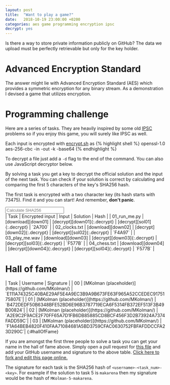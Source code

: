 ```yaml
---
layout: post
title:  "Want to play a game?"
date:   2018-10-19 23:00:00 +0200
categories: aes game programming encryption ipsc
decrypt: yes
---
```


Is there a way to store private information publicly on GitHub? The data we
upload must be perfectly retrievable but only for the key holder.

# Advanced Encryption Standard

The answer might lie with Advanced Encryption Standard (AES) which provides a
symmetric encryption for any binary stream. As a demonstration I devised a game
that utilizes encryption.

# Programming challenge

Here are a series of tasks. They are heavily inspired by some old
[IPSC](https://ipsc.ksp.sk) problems so if you enjoy this game, you will surely
like IPSC as well.

Each input is encrypted with [encrypt.sh]({{"assets/aes_game/encrypt.sh"}}) as
{% highlight shell %}
openssl-1.0 aes-256-cbc -in <inFname> -out <outFname> -k <encKey> -base64
{% endhighlight %}

To decrypt a file just add a `-d` flag to the end of the command. You can also
use JavaScript decryptor below.

By solving a task you get a key to decrypt the official solution and the input
of the next task. You can check if your solution is correct by calculating and
comparing the first 5 characters of the key's SHA256 hash.

The first task is encrypted with a two character key (its hash starts with
73475). Find it and you can start! And remember, __don't panic__.

<input type="text" placeholder="Calculate SHA256" onkeyup="calcHash(event);" />
<span id="keyHash"></span>

<div class="horizontal-scroll" markdown="block">
| Task | Encrypted input | Input | Solution | Hash |
| 01_run_me.py   | [download][down01] | [decrypt][down01]{:.decrypt} | [decrypt][sol01]{:.decrypt} | `2A700` |
| 02_clocks.txt  | [download][down02] | [decrypt][down02]{:.decrypt} | [decrypt][sol02]{:.decrypt} | `F4A97` |
| 03_play_me.wav  | [download][down03] | [decrypt][down03]{:.decrypt} | [decrypt][sol03]{:.decrypt} | `F577B` |
| 04_chess.txt  | [download][down04] | [decrypt][down04]{:.decrypt} | [decrypt][sol04]{:.decrypt} | `F577B` |

</div>

[down01]: {{"/assets/aes_game/01_run_me.py.aes"|relative_path}}
[sol01]: {{"/assets/aes_game/01_run_me_solution.py.aes"|relative_path}}

[down02]: {{"/assets/aes_game/02_clocks.txt.aes"|relative_path}}
[sol02]: {{"/assets/aes_game/02_clocks_solution.py.aes"|relative_path}}

[down03]: {{"/assets/aes_game/03_play_me.wav.aes"|relative_path}}
[sol03]: {{"/assets/aes_game/03_play_me_solution.py.aes"|relative_path}}

[down04]: {{"/assets/aes_game/04_chess.txt.aes"|relative_path}}
[sol04]: {{"/assets/aes_game/04_chess_solution.py.aes"|relative_path}}

# Hall of fame

<div class="horizontal-scroll" markdown="block">
| Task | Username | Signature   |
| 00   | [MKolman (placeholder)](https://github.com/MKolman/) | `E111A74325C40BAE29AF5E4A9EC3B9A9B673FE63F965A52CCEDEC9175175807E`|
| 01   | [MKolman (placeholder)](https://github.com/MKolman/) | `B472DEDF50B6348BFE52BD6E96B3787719ECA6F5314FB372EF513F3B49B00824`|
| 02   | [MKolman (placeholder)](https://github.com/MKolman/) | `A2E9C2F9ACE2F70FF65A7D1FB6DB85885CD8BCF456F3D2B73924A7374FADD59C`|
| 03   | [MKolman (placeholder)](https://github.com/MKolman/) | `F1A64BEB4820F410FAA71084681A5BD3759CFAC0630752FBFAFDDCCFA23D290C`|
{:#hallOfFame}
</div>

If you are amongst the first three people to solve a task you can get your name
in the hall of fame above. Simply open a pull request for
[this file][github-blob] and add your GitHub username and signature to the
above table. [Click here to fork and edit this page online.][github-pr]

The signature for each task is the SHA256 hash of `<username>-<task_num>-<key>`.
For example if the solution to task 5 is `makarena` then my signature would be
the hash of `MKolman-5-makarena`.

[github-pr]: https://github.com/MKolman/mkolman.github.io/edit/master/_posts/2018-10-19-aes_game.md
[github-blob]: https://github.com/MKolman/mkolman.github.io/blob/master/_posts/2018-10-19-aes_game.md


<script>
    function calcHash(event) {
        let hash = CryptoJS.SHA256(event.target.value).toString().toUpperCase()
        document.getElementById("keyHash").innerText = hash;
    }
</script>
